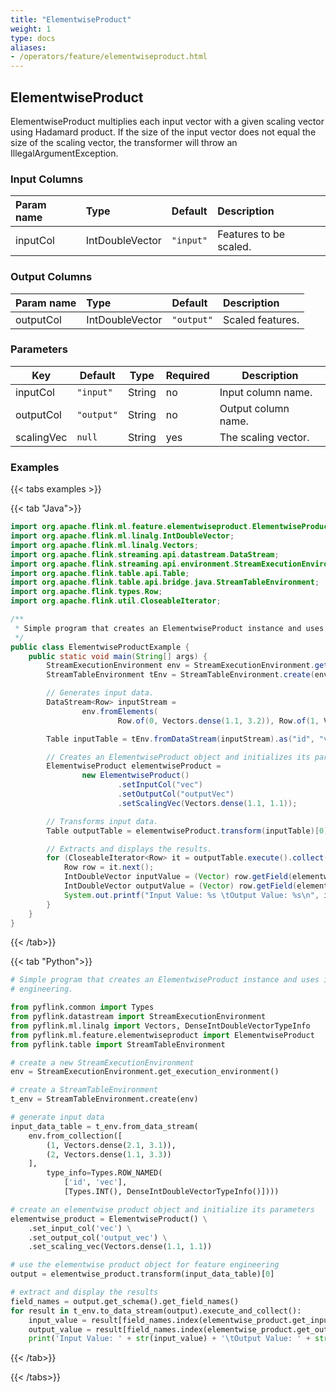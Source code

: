 ```yaml
---
title: "ElementwiseProduct"
weight: 1
type: docs
aliases:
- /operators/feature/elementwiseproduct.html
---
```


<!--
Licensed to the Apache Software Foundation (ASF) under one
or more contributor license agreements.  See the NOTICE file
distributed with this work for additional information
regarding copyright ownership.  The ASF licenses this file
to you under the Apache License, Version 2.0 (the
"License"); you may not use this file except in compliance
with the License.  You may obtain a copy of the License at

  http://www.apache.org/licenses/LICENSE-2.0

Unless required by applicable law or agreed to in writing,
software distributed under the License is distributed on an
"AS IS" BASIS, WITHOUT WARRANTIES OR CONDITIONS OF ANY
KIND, either express or implied.  See the License for the
specific language governing permissions and limitations
under the License.
-->

## ElementwiseProduct

ElementwiseProduct multiplies each input vector with a given scaling vector using 
Hadamard product. If the size of the input vector does not equal the size of the 
scaling vector, the transformer will throw an IllegalArgumentException.

### Input Columns

| Param name | Type   | Default   | Description            |
|:-----------|:-------|:----------|:-----------------------|
| inputCol   | IntDoubleVector | `"input"` | Features to be scaled. |

### Output Columns

| Param name | Type   | Default    | Description      |
|:-----------|:-------|:-----------|:-----------------|
| outputCol  | IntDoubleVector | `"output"` | Scaled features. |

### Parameters

| Key        | Default    | Type   | Required | Description         |
|------------|------------|--------|----------|---------------------|
| inputCol   | `"input"`  | String | no       | Input column name.  |
| outputCol  | `"output"` | String | no       | Output column name. |
| scalingVec | `null`     | String | yes      | The scaling vector. |
### Examples

{{< tabs examples >}}

{{< tab "Java">}}

```java
import org.apache.flink.ml.feature.elementwiseproduct.ElementwiseProduct;
import org.apache.flink.ml.linalg.IntDoubleVector;
import org.apache.flink.ml.linalg.Vectors;
import org.apache.flink.streaming.api.datastream.DataStream;
import org.apache.flink.streaming.api.environment.StreamExecutionEnvironment;
import org.apache.flink.table.api.Table;
import org.apache.flink.table.api.bridge.java.StreamTableEnvironment;
import org.apache.flink.types.Row;
import org.apache.flink.util.CloseableIterator;

/**
 * Simple program that creates an ElementwiseProduct instance and uses it for feature engineering.
 */
public class ElementwiseProductExample {
    public static void main(String[] args) {
        StreamExecutionEnvironment env = StreamExecutionEnvironment.getExecutionEnvironment();
        StreamTableEnvironment tEnv = StreamTableEnvironment.create(env);

        // Generates input data.
        DataStream<Row> inputStream =
                env.fromElements(
                        Row.of(0, Vectors.dense(1.1, 3.2)), Row.of(1, Vectors.dense(2.1, 3.1)));

        Table inputTable = tEnv.fromDataStream(inputStream).as("id", "vec");

        // Creates an ElementwiseProduct object and initializes its parameters.
        ElementwiseProduct elementwiseProduct =
                new ElementwiseProduct()
                        .setInputCol("vec")
                        .setOutputCol("outputVec")
                        .setScalingVec(Vectors.dense(1.1, 1.1));

        // Transforms input data.
        Table outputTable = elementwiseProduct.transform(inputTable)[0];

        // Extracts and displays the results.
        for (CloseableIterator<Row> it = outputTable.execute().collect(); it.hasNext(); ) {
            Row row = it.next();
            IntDoubleVector inputValue = (Vector) row.getField(elementwiseProduct.getInputCol());
            IntDoubleVector outputValue = (Vector) row.getField(elementwiseProduct.getOutputCol());
            System.out.printf("Input Value: %s \tOutput Value: %s\n", inputValue, outputValue);
        }
    }
}

```

{{< /tab>}}

{{< tab "Python">}}

```python
# Simple program that creates an ElementwiseProduct instance and uses it for feature
# engineering.

from pyflink.common import Types
from pyflink.datastream import StreamExecutionEnvironment
from pyflink.ml.linalg import Vectors, DenseIntDoubleVectorTypeInfo
from pyflink.ml.feature.elementwiseproduct import ElementwiseProduct
from pyflink.table import StreamTableEnvironment

# create a new StreamExecutionEnvironment
env = StreamExecutionEnvironment.get_execution_environment()

# create a StreamTableEnvironment
t_env = StreamTableEnvironment.create(env)

# generate input data
input_data_table = t_env.from_data_stream(
    env.from_collection([
        (1, Vectors.dense(2.1, 3.1)),
        (2, Vectors.dense(1.1, 3.3))
    ],
        type_info=Types.ROW_NAMED(
            ['id', 'vec'],
            [Types.INT(), DenseIntDoubleVectorTypeInfo()])))

# create an elementwise product object and initialize its parameters
elementwise_product = ElementwiseProduct() \
    .set_input_col('vec') \
    .set_output_col('output_vec') \
    .set_scaling_vec(Vectors.dense(1.1, 1.1))

# use the elementwise product object for feature engineering
output = elementwise_product.transform(input_data_table)[0]

# extract and display the results
field_names = output.get_schema().get_field_names()
for result in t_env.to_data_stream(output).execute_and_collect():
    input_value = result[field_names.index(elementwise_product.get_input_col())]
    output_value = result[field_names.index(elementwise_product.get_output_col())]
    print('Input Value: ' + str(input_value) + '\tOutput Value: ' + str(output_value))

```

{{< /tab>}}

{{< /tabs>}}
